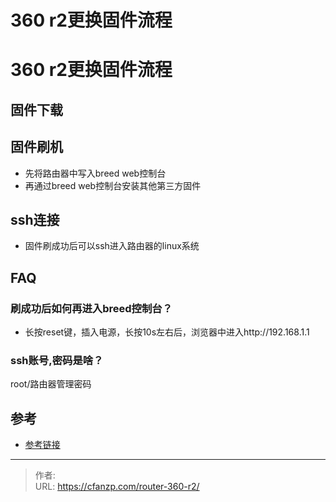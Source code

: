 # 360 r2更换固件流程


<!--more-->
# 360 r2更换固件流程
## 固件下载
## 固件刷机
- 先将路由器中写入breed web控制台
- 再通过breed web控制台安装其他第三方固件

## ssh连接
- 固件刷成功后可以ssh进入路由器的linux系统

## FAQ
### 刷成功后如何再进入breed控制台？
- 长按reset键，插入电源，长按10s左右后，浏览器中进入http://192.168.1.1
### ssh账号,密码是啥？
root/路由器管理密码

## 参考
- [参考链接](https://zhuanlan.zhihu.com/p/668070367)


---

> 作者:   
> URL: https://cfanzp.com/router-360-r2/  

